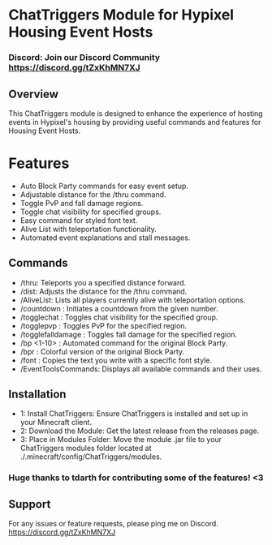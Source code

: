 # ChatTriggers Module for Hypixel Housing Event Hosts
### Discord: Join our Discord Community https://discord.gg/tZxKhMN7XJ
## Overview
This ChatTriggers module is designed to enhance the experience of hosting events in Hypixel's housing by providing useful commands and features for Housing Event Hosts.

# Features
- Auto Block Party commands for easy event setup.
- Adjustable distance for the /thru command.
- Toggle PvP and fall damage regions.
- Toggle chat visibility for specified groups.
- Easy command for styled font text.
- Alive List with teleportation functionality.
- Automated event explanations and stall messages.

## Commands
- /thru: Teleports you a specified distance forward.
- /dist: Adjusts the distance for the /thru command.
- /AliveList: Lists all players currently alive with teleportation options.
- /countdown <number>: Initiates a countdown from the given number.
- /togglechat <group>: Toggles chat visibility for the specified group.
- /togglepvp <region>: Toggles PvP for the specified region.
- /togglefalldamage <region>: Toggles fall damage for the specified region.
- /bp <1-10> <seconds>: Automated command for the original Block Party.
- /bpr <color> <seconds>: Colorful version of the original Block Party.
- /font <text>: Copies the text you write with a specific font style.
- /EventToolsCommands: Displays all available commands and their uses.

## Installation
- 1: Install ChatTriggers: Ensure ChatTriggers is installed and set up in your Minecraft client.
- 2: Download the Module: Get the latest release from the releases page.
- 3: Place in Modules Folder: Move the module .jar file to your ChatTriggers modules folder located at ./.minecraft/config/ChatTriggers/modules.

### Huge thanks to tdarth for contributing some of the features! <3

## Support
For any issues or feature requests, please ping me on Discord. https://discord.gg/tZxKhMN7XJ
